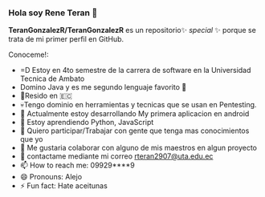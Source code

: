 ### Hola soy Rene Teran 👋


**TeranGonzalezR/TeranGonzalezR** es un repositorio✨ _special_ ✨ porque se trata de mi primer perfil en GitHub.

Conoceme!:
- =D Estoy en 4to semestre de la carrera de software en la Universidad Tecnica de Ambato
- Domino Java y es me segundo lenguaje favorito 🍵
- 🏴Resido en 🇪🇨
- 💀Tengo dominio en herramientas y tecnicas que se usan en Pentesting.
- 🔭 Actualmente estoy desarrollando My primera aplicacion en android
- 🌱 Estoy aprendiendo Python, JavaScript
- 👯 Quiero participar/Trabajar con gente que tenga mas conocimientos que yo
- 🤔 Me gustaria colaborar con alguno de mis maestros en algun proyecto
- 💬 contactame mediante mi correo rteran2907@uta.edu.ec
- 📫 How to reach me: 09929****9
- 😄 Pronouns: Alejo
- ⚡ Fun fact: Hate aceitunas
